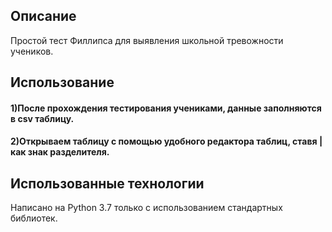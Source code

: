 ## Описание
Простой тест Филлипса для выявления школьной тревожности учеников.

## Использование
#### 1)После прохождения тестирования учениками, данные заполняются в csv таблицу.

#### 2)Открываем таблицу с помощью удобного редактора таблиц, ставя | как знак разделителя.

## Использованные технологии
Написано на Python 3.7 только с использованием стандартных библиотек.
